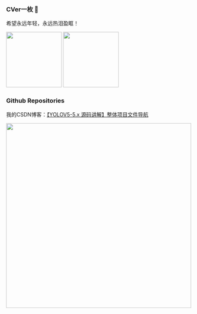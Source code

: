 ### CVer一枚 👋

希望永远年轻，永远热泪盈眶！

<img src="https://github-readme-stats.vercel.app/api?username=HuKai-cv&count_private=true&show_icons=true&theme=tokyonight&layout=compact"  height="150"> <img src="https://github-readme-stats.vercel.app/api/top-langs/?username=HuKai-cv&theme=tokyonight&layout=compact" height="150">

### Github Repositories 

我的CSDN博客：[【YOLOV5-5.x 源码讲解】整体项目文件导航](https://blog.csdn.net/qq_38253797/article/details/119043919) 

<a href="https://github.com/HuKai-cv/yolov5-5.x-annotations">
  <img align="left" src="https://github-readme-stats.vercel.app/api/pin/?username=HuKai-cv&repo=yolov5-5.x-annotations&theme=tokyonight&bg_color=30,e96443,904e95&title_color=fff&text_color=fff"  width="500" />
</a>


